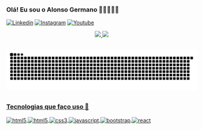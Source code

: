 
### Olá! Eu sou o Alonso Germano 🙋🏻‍♂️👨‍💻

[![Linkedin](https://img.shields.io/badge/LinkedIn-0077B5?style=for-the-badge&logo=linkedin&logoColor=white)](https://www.linkedin.com/in/germalonso/)
[![Instagram](https://img.shields.io/badge/Instagram-E4405F?style=for-the-badge&logo=instagram&logoColor=white)](https://www.instagram.com/germalonso/)
[![Youtube](https://img.shields.io/badge/YouTube-FF0000?style=for-the-badge&logo=youtube&logoColor=white)](https://www.youtube.com/channel/UCem-JZakyK1p4IflvxKhc-g)
<div align="center">
  <a href="https://github.com/Germalonso">
  <img height="180em" src="https://github-readme-stats.vercel.app/api?username=Germalonso&show_icons=true&theme=tokyonight"/>
  <img height="180em" src="https://github-readme-stats.vercel.app/api/top-langs/?username=Germalonso&layout=compact&langs_count=7&theme=tokyonight"/>
</div>

##
![Snake animation](https://github.com/Germalonso/Germalonso/blob/output/github-contribution-grid-snake.svg)
##

### Tecnologias que faço uso 🌌

<div style:"display: inline_block">
   <img align="center" alt="html5" src="https://img.shields.io/badge/Terraform-7B42BC?style=for-the-badge&logo=terraform">
  <img align="center" alt="html5" src="https://img.shields.io/badge/HTML5-E34F26?style=for-the-badge&logo=html5&logoColor=white">
  <img align="center" alt="css3" src="https://img.shields.io/badge/CSS3-1572B6?style=for-the-badge&logo=css3&logoColor=white">
  <img align="center" alt="javascript" src="https://img.shields.io/badge/JavaScript-323330?style=for-the-badge&logo=javascript&logoColor=F7DF1E">
  <img align="center" alt="bootstrap" src="https://img.shields.io/badge/Bootstrap-563D7C?style=for-the-badge&logo=bootstrap&logoColor=white">
  <img align="center" alt="react" src="https://img.shields.io/badge/React-20232A?style=for-the-badge&logo=react&logoColor=61DAFB">
</div>
  

